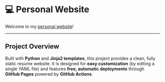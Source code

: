 # 💻 Personal Website

Welcome to my [personal website](https://rajdyp.github.io/)! 

---

## Project Overview

Built with **Python** and **Jinja2 templates**, this project provides a clean, fully static resume website. It is designed for **easy customization** (by editing a single YAML file) and features **free, automatic deployments** through **GitHub Pages** powered by **GitHub Actions**.
